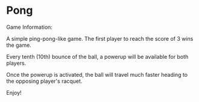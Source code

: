 # Pong

Game Information:

A simple ping-pong-like game. The first player to reach the score of 3 wins the game.

Every tenth (10th) bounce of the ball, a powerup will be available for both players.

Once the powerup is activated, the ball will travel much faster heading to the opposing player's racquet.

Enjoy!

